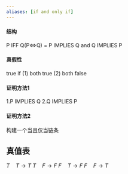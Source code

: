 ```yaml
---
aliases: [if and only if]
---
```


#### 结构

P IFF Q(P$\iff$Q) = P IMPLIES Q and Q IMPLIES P

#### 真假性

true if
(1) both true
(2) both false

#### 证明方法1

1.P IMPLIES Q
2.Q IMPLIES P

#### 证明方法2

构建一个当且仅当链条

## 真值表

$T \quad T \to T$
$T \quad F \to F$
$F \quad T \to F$
$F \quad F \to T$
